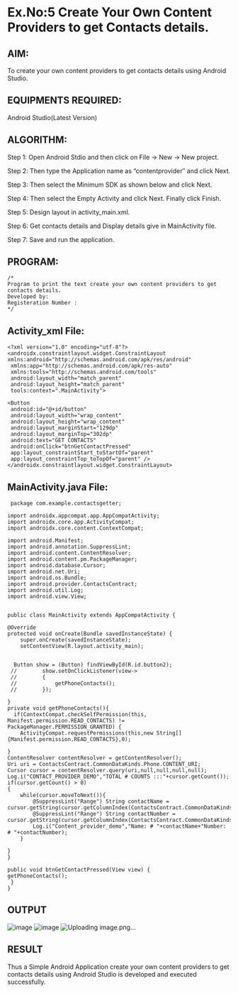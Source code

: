 
# Ex.No:5 Create Your Own Content Providers to get Contacts details.
## AIM:

To create your own content providers to get contacts details using Android Studio.

## EQUIPMENTS REQUIRED:

Android Studio(Latest Version)

## ALGORITHM:

Step 1: Open Android Stdio and then click on File -> New -> New project.

Step 2: Then type the Application name as “contentprovider″ and click Next. 

Step 3: Then select the Minimum SDK as shown below and click Next.

Step 4: Then select the Empty Activity and click Next. Finally click Finish.

Step 5: Design layout in activity_main.xml.

Step 6: Get contacts details and Display details give in MainActivity file.

Step 7: Save and run the application.

## PROGRAM:
```
/*
Program to print the text create your own content providers to get contacts details.
Developed by:
Registeration Number :
*/
```
## Activity_xml File:
```
<?xml version="1.0" encoding="utf-8"?>
<androidx.constraintlayout.widget.ConstraintLayout             xmlns:android="http://schemas.android.com/apk/res/android"
 xmlns:app="http://schemas.android.com/apk/res-auto"
 xmlns:tools="http://schemas.android.com/tools"
 android:layout_width="match_parent"
 android:layout_height="match_parent"
 tools:context=".MainActivity">

<Button
 android:id="@+id/button"
 android:layout_width="wrap_content"
 android:layout_height="wrap_content"
 android:layout_marginStart="129dp"
 android:layout_marginTop="302dp"
 android:text="GET CONTACTS"
 android:onClick="btnGetContactPressed"
 app:layout_constraintStart_toStartOf="parent"
 app:layout_constraintTop_toTopOf="parent" />
</androidx.constraintlayout.widget.ConstraintLayout>
```
## MainActivity.java File:
```
 package com.example.contactsgetter;

import androidx.appcompat.app.AppCompatActivity;
import androidx.core.app.ActivityCompat;
import androidx.core.content.ContextCompat;

import android.Manifest;
import android.annotation.SuppressLint;
import android.content.ContentResolver;
import android.content.pm.PackageManager;
import android.database.Cursor;
import android.net.Uri;
import android.os.Bundle;
import android.provider.ContactsContract;
import android.util.Log;
import android.view.View;


public class MainActivity extends AppCompatActivity {

@Override
protected void onCreate(Bundle savedInstanceState) {
    super.onCreate(savedInstanceState);
    setContentView(R.layout.activity_main);


  Button show = (Button) findViewById(R.id.button2);
 //        show.setOnClickListener(view->
 //        {
 //            getPhoneContacts();
 //        });

}
private void getPhoneContacts(){
  if(ContextCompat.checkSelfPermission(this, Manifest.permission.READ_CONTACTS) != PackageManager.PERMISSION_GRANTED) {
    ActivityCompat.requestPermissions(this,new String[] {Manifest.permission.READ_CONTACTS},0);

}
ContentResolver contentResolver = getContentResolver();
Uri uri = ContactsContract.CommonDataKinds.Phone.CONTENT_URI;
Cursor cursor = contentResolver.query(uri,null,null,null,null);
Log.i("CONTACT_PROVIDER_DEMO","TOTAL # COUNTS :::"+cursor.getCount());
if(cursor.getCount() > 0)
{
    while(cursor.moveToNext()){
        @SuppressLint("Range") String contactName = cursor.getString(cursor.getColumnIndex(ContactsContract.CommonDataKinds.Phone.DISPLAY_NAME));
        @SuppressLint("Range") String contactNumber = cursor.getString(cursor.getColumnIndex(ContactsContract.CommonDataKinds.Phone.NUMBER));
        Log.i("Content_provider_demo","Name: # "+contactName+"Number: # "+contactNumber);
    }

}
}

public void btnGetContactPressed(View view) {
getPhoneContacts();
 }
}
```

## OUTPUT
![image](https://github.com/suryacse05/Mobile-Application-Development/assets/118673240/cd10dffe-e9ac-420d-841d-e10cde51db27)
![image](https://github.com/suryacse05/Mobile-Application-Development/assets/118673240/394a6092-ab76-4067-92a6-79406a4c082f)
![Uploading image.png…]()

## RESULT
Thus a Simple Android Application create your own content providers to get contacts details using Android Studio is developed and executed successfully.
